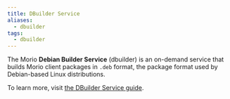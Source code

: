 ```yaml
---
title: DBuilder Service
aliases:
  - dbuilder
tags:
  - dbuilder
---
```


The Morio **Debian Builder Service** (dbuilder) is an on-demand service that builds
Morio client packages in `.deb` format, the package format used by
Debian-based Linux distributions.

To learn more, visit [the DBuilder Service guide](/docs/guides/services/dbuilder).
